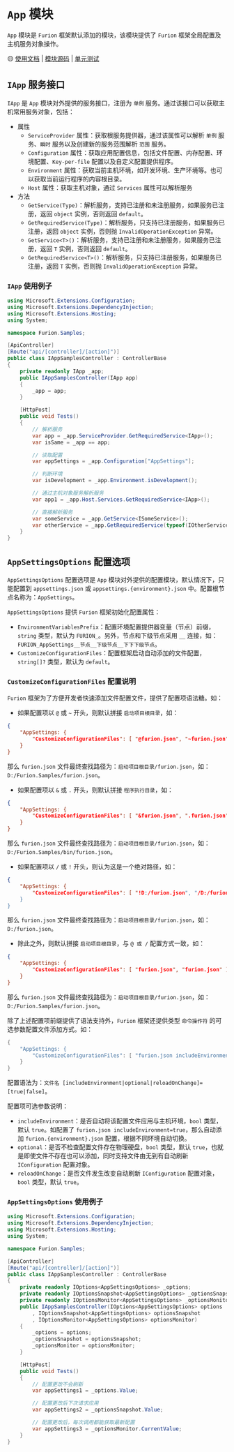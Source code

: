 # `App` 模块

`App` 模块是 `Furion` 框架默认添加的模块，该模块提供了 `Furion` 框架全局配置及主机服务对象操作。

🟡 [使用文档](https://gitee.com/dotnetchina/Furion/tree/experimental/framework/Furion/App) | [模块源码](https://gitee.com/dotnetchina/Furion/tree/experimental/framework/Furion/App) | [单元测试](https://gitee.com/dotnetchina/Furion/tree/experimental/tests/Furion.UnitTests/AppTests)

## `IApp` 服务接口

`IApp` 是 `App` 模块对外提供的服务接口，注册为 `单例` 服务。通过该接口可以获取主机常用服务对象，包括：

- 属性
  - `ServiceProvider` 属性：获取根服务提供器，通过该属性可以解析 `单例` 服务、`瞬时` 服务以及创建新的服务范围解析 `范围` 服务。
  - `Configuration` 属性：获取应用配置信息，包括文件配置、内存配置、环境配置、`Key-per-file` 配置以及自定义配置提供程序。
  - `Environment` 属性：获取当前主机环境，如开发环境、生产环境等。也可以获取当前运行程序的内容根目录。
  - `Host` 属性：获取主机对象，通过 `Services` 属性可以解析服务
- 方法
  - `GetService(Type)`：解析服务，支持已注册和未注册服务，如果服务已注册，返回 `object` 实例，否则返回 `default`。
  - `GetRequiredService(Type)`：解析服务，只支持已注册服务，如果服务已注册，返回 `object` 实例，否则抛 `InvalidOperationException` 异常。
  - `GetService<T>()`：解析服务，支持已注册和未注册服务，如果服务已注册，返回 `T` 实例，否则返回 `default`。
  - `GetRequiredService<T>()`：解析服务，只支持已注册服务，如果服务已注册，返回 `T` 实例，否则抛 `InvalidOperationException` 异常。

### `IApp` 使用例子

```cs
using Microsoft.Extensions.Configuration;
using Microsoft.Extensions.DependencyInjection;
using Microsoft.Extensions.Hosting;
using System;

namespace Furion.Samples;

[ApiController]
[Route("api/[controller]/[action]")]
public class IAppSamplesController : ControllerBase
{
    private readonly IApp _app;
    public IAppSamplesController(IApp app)
    {
        _app = app;
    }

    [HttpPost]
    public void Tests()
    {
        // 解析服务
        var app = _app.ServiceProvider.GetRequiredService<IApp>();
        var isSame = _app == app;

        // 读取配置
        var appSettings = _app.Configuration["AppSettings"];

        // 判断环境
        var isDevelopment = _app.Environment.isDevelopment();

        // 通过主机对象服务解析服务
        var app1 = _app.Host.Services.GetRequiredService<IApp>();

        // 直接解析服务
        var someService = _app.GetService<ISomeService>();
        var otherService = _app.GetRequiredService(typeof(IOtherService));
    }
}
```

## `AppSettingsOptions` 配置选项

`AppSettingsOptions` 配置选项是 `App` 模块对外提供的配置模块，默认情况下，只能配置到 `appsettings.json` 或 `appsettings.{environment}.json` 中。配置根节点名称为：`AppSettings`。

`AppSettingsOptions` 提供 `Furion` 框架初始化配置属性：

- `EnvironmentVariablesPrefix`：配置环境配置提供器变量（节点）前缀，`string` 类型，默认为 `FURION_`。另外，节点和下级节点采用 `__` 连接，如：`FURION_AppSettings__节点__下级节点__下下下级节点`。
- `CustomizeConfigurationFiles`：配置框架启动自动添加的文件配置，`string[]?` 类型，默认为 `default`。

### `CustomizeConfigurationFiles` 配置说明

`Furion` 框架为了方便开发者快速添加文件配置文件，提供了配置项语法糖。如：

- 如果配置项以 `@` 或 `~` 开头，则默认拼接 `启动项目根目录`，如：

```json
{
    "AppSettings: {
        "CustomizeConfigurationFiles": [ "@furion.json", "~furion.json" ]
    }
}
```

那么 `furion.json` 文件最终查找路径为：`启动项目根目录/furion.json`，如：`D:/Furion.Samples/furion.json`。

- 如果配置项以 `&` 或 `.` 开头，则默认拼接 `程序执行目录`，如：

```json
{
    "AppSettings: {
        "CustomizeConfigurationFiles": [ "&furion.json", ".furion.json" ]
    }
}
```

那么 `furion.json` 文件最终查找路径为：`启动项目根目录/furion.json`，如：`D:/Furion.Samples/bin/furion.json`。

- 如果配置项以 `/` 或 `!` 开头，则认为这是一个绝对路径，如：

```json
{
    "AppSettings: {
        "CustomizeConfigurationFiles": [ "!D:/furion.json", "/D:/furion.json" ]
    }
}
```

那么 `furion.json` 文件最终查找路径为：`启动项目根目录/furion.json`，如：`D:/furion.json`。

- 除此之外，则默认拼接 `启动项目根目录`，与 `@ 或 /` 配置方式一致，如：

```json
{
    "AppSettings: {
        "CustomizeConfigurationFiles": [ "furion.json", "furion.json" ]
    }
}
```

那么 `furion.json` 文件最终查找路径为：`启动项目根目录/furion.json`，如：`D:/Furion.Samples/furion.json`。

除了上述配置项前缀提供了语法支持外，`Furion` 框架还提供类型 `命令操作符` 的可选参数配置文件添加方式。如：

```cs
{
    "AppSettings: {
        "CustomizeConfigurationFiles": [ "furion.json includeEnvironment=true optional=false reloadOnChange=false" ]
    }
}
```

配置语法为：`文件名 [includeEnvironment|optional|reloadOnChange]=[true|false]`。

配置项可选参数说明：

- `includeEnvironment`：是否自动将该配置文件应用与主机环境，`bool` 类型，默认 `true`。如配置了 `furion.json includeEnvironment=true`，那么自动添加 `furion.{environment}.json` 配置，根据不同环境自动切换。
- `optional`：是否不检查配置文件存在物理硬盘，`bool` 类型，默认 `true`，也就是即使文件不存在也可以添加，同时支持文件由无到有自动刷新 `IConfiguration` 配置对象。
- `reloadOnChange`：是否文件发生改变自动刷新 `IConfiguration` 配置对象，`bool` 类型，默认 `true`。

### `AppSettingsOptions` 使用例子

```cs
using Microsoft.Extensions.Configuration;
using Microsoft.Extensions.DependencyInjection;
using Microsoft.Extensions.Hosting;
using System;

namespace Furion.Samples;

[ApiController]
[Route("api/[controller]/[action]")]
public class IAppSamplesController : ControllerBase
{
    private readonly IOptions<AppSettingsOptions> _options;
    private readonly IOptionsSnapshot<AppSettingsOptions> _optionsSnapshot;
    private readonly IOptionsMonitor<AppSettingsOptions> _optionsMonitor;
    public IAppSamplesController(IOptions<AppSettingsOptions> options
        , IOptionsSnapshot<AppSettingsOptions> optionsSnapshot
        , IOptionsMonitor<AppSettingsOptions> optionsMonitor)
    {
        _options = options;
        _optionsSnapshot = optionsSnapshot;
        _optionsMonitor = optionsMonitor;
    }

    [HttpPost]
    public void Tests()
    {
        // 配置更改不会刷新
        var appSettings1 = _options.Value;

        // 配置更改后下次请求应用
        var appSettings2 = _optionsSnapshot.Value;

        // 配置更改后，每次调用都能获取最新配置
        var appSettings3 = _optionsMonitor.CurrentValue;
    }
}
```
